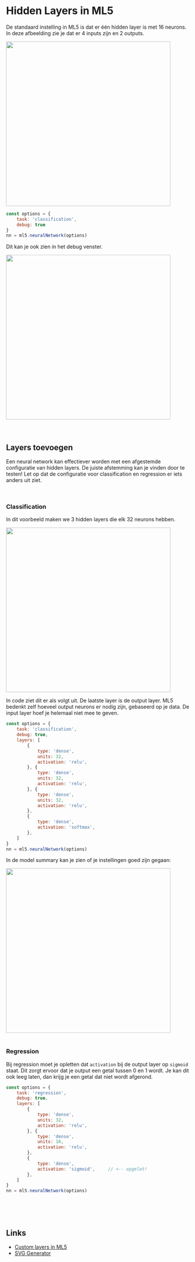# Hidden Layers in ML5

De standaard instelling in ML5 is dat er één hidden layer is met 16 neurons. In deze afbeelding zie je dat er 4 inputs zijn en 2 outputs.

<img width="450" src="../images/layers1nn.png">

```javascript
const options = { 
    task: 'classification', 
    debug: true   
}
nn = ml5.neuralNetwork(options)
```

Dit kan je ook zien in het debug venster.

<img width="450" src="../images/layers1.png">



<br>
<br>
<br>

## Layers toevoegen

Een neural network kan effectiever worden met een afgestemde configuratie van hidden layers. De juiste afstemming kan je vinden door te testen! Let op dat de configuratie voor classification en regression er iets anders uit ziet.

<br>

### Classification

In dit voorbeeld maken we 3 hidden layers die elk 32 neurons hebben.

<img width="450" src="../images/layers2nn.png">

In code ziet dit er als volgt uit. De laatste layer is de output layer. ML5 bedenkt zelf hoeveel output neurons er nodig zijn, gebaseerd op je data. De input layer hoef je helemaal niet mee te geven.

```javascript
const options = { 
    task: 'classification', 
    debug: true,
    layers: [
        {
            type: 'dense',
            units: 32,
            activation: 'relu',
        }, {
            type: 'dense',
            units: 32,
            activation: 'relu',
        }, {
            type: 'dense',
            units: 32,
            activation: 'relu',
        },
        {
            type: 'dense',
            activation: 'softmax',
        },
    ]
}
nn = ml5.neuralNetwork(options)
```
In de model summary kan je zien of je instellingen goed zijn gegaan: 

<img width="450" src="../images/layers2.png">

<br>
<br>

### Regression

Bij regression moet je opletten dat `activation` bij de output layer op `sigmoid` staat. Dit zorgt ervoor dat je output een getal tussen 0 en 1 wordt. Je kan dit ook leeg laten, dan krijg je een getal dat niet wordt afgerond.

```javascript
const options = { 
    task: 'regression', 
    debug: true,
    layers: [
        {
            type: 'dense',
            units: 32,
            activation: 'relu',
        }, {
            type: 'dense',
            units: 16,
            activation: 'relu',
        },
        {
            type: 'dense',
            activation: 'sigmoid',     // <-- opgelet!
        },
    ]
}
nn = ml5.neuralNetwork(options)
```

<br>
<br>
<br>

## Links

- [Custom layers in ML5](https://learn.ml5js.org/#/reference/neural-network?id=defining-custom-layers)
- [SVG Generator](https://alexlenail.me/NN-SVG/)
